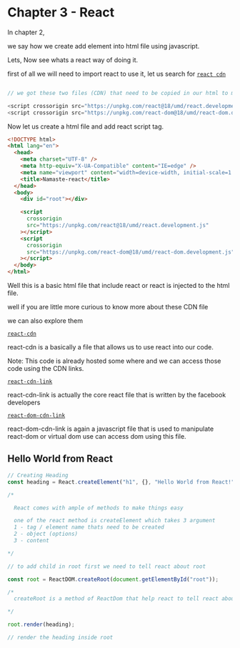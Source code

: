 # Chapter 3 - React

In chapter 2,

we say how we create add element into html file using javascript.

Lets, Now see whats a react way of doing it.

first of all we will need to import react to use it,
let us search for [`react cdn`](https://legacy.reactjs.org/docs/cdn-links.html)

```js

// we got these two files (CDN) that need to be copied in our html to make use of react in out html file.

<script crossorigin src="https://unpkg.com/react@18/umd/react.development.js"></script>
<script crossorigin src="https://unpkg.com/react-dom@18/umd/react-dom.development.js"></script>

```

Now let us create a html file and add react script tag.

```html
<!DOCTYPE html>
<html lang="en">
  <head>
    <meta charset="UTF-8" />
    <meta http-equiv="X-UA-Compatible" content="IE=edge" />
    <meta name="viewport" content="width=device-width, initial-scale=1.0" />
    <title>Namaste-react</title>
  </head>
  <body>
    <div id="root"></div>

    <script
      crossorigin
      src="https://unpkg.com/react@18/umd/react.development.js"
    ></script>
    <script
      crossorigin
      src="https://unpkg.com/react-dom@18/umd/react-dom.development.js"
    ></script>
  </body>
</html>
```

Well this is a basic html file that include react or react is injected to the html file.

well if you are little more curious to know more about these CDN file

we can also explore them

[`react-cdn`](https://legacy.reactjs.org/docs/cdn-links.html)

react-cdn is a basically a file that allows us to use react into our code.

Note: This code is already hosted some where and we can access those code using the CDN links.

[`react-cdn-link`](https://unpkg.com/react@18/umd/react.development.js)

react-cdn-link is actually the core react file that is written by the facebook developers

[`react-dom-cdn-link`](https://unpkg.com/react-dom@18/umd/react-dom.development.js)

react-dom-cdn-link is again a javascript file that is used to manipulate react-dom or virtual dom use can access dom using this file.

## Hello World from React

```js
// Creating Heading
const heading = React.createElement("h1", {}, "Hello World from React!");

/*

  React comes with ample of methods to make things easy

  one of the react method is createElement which takes 3 argument
  1 - tag / element name thats need to be created
  2 - object (options)
  3 - content 

*/

// to add child in root first we need to tell react about root

const root = ReactDOM.createRoot(document.getElementById("root"));

/*
  createRoot is a method of ReactDom that help react to tell react about root element where all the rendering stuff will take place.

*/

root.render(heading);

// render the heading inside root
```

